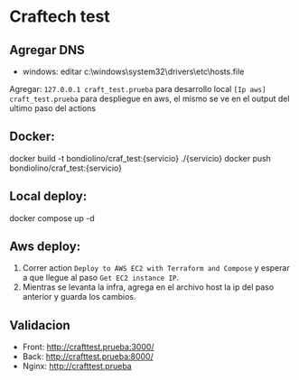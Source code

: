 # Craftech test

## Agregar DNS
- windows: editar c:\windows\system32\drivers\etc\hosts.file

Agregar:
`127.0.0.1 craft_test.prueba` para desarrollo local
`[Ip aws] craft_test.prueba` para despliegue en aws, el mismo se ve en el output del ultimo paso del actions 

## Docker:

docker build -t bondiolino/craf_test:{servicio} ./{servicio}
docker push bondiolino/craf_test:{servicio}

## Local deploy:
docker compose up -d

## Aws deploy:

1) Correr action `Deploy to AWS EC2 with Terraform and Compose` y esperar a que llegue al paso `Get EC2 instance IP`.
2) Mientras se levanta la infra, agrega en el archivo host la ip del paso anterior y guarda los cambios.

## Validacion 
- Front:
http://crafttest.prueba:3000/
- Back:
http://crafttest.prueba:8000/
- Nginx: 
http://crafttest.prueba

